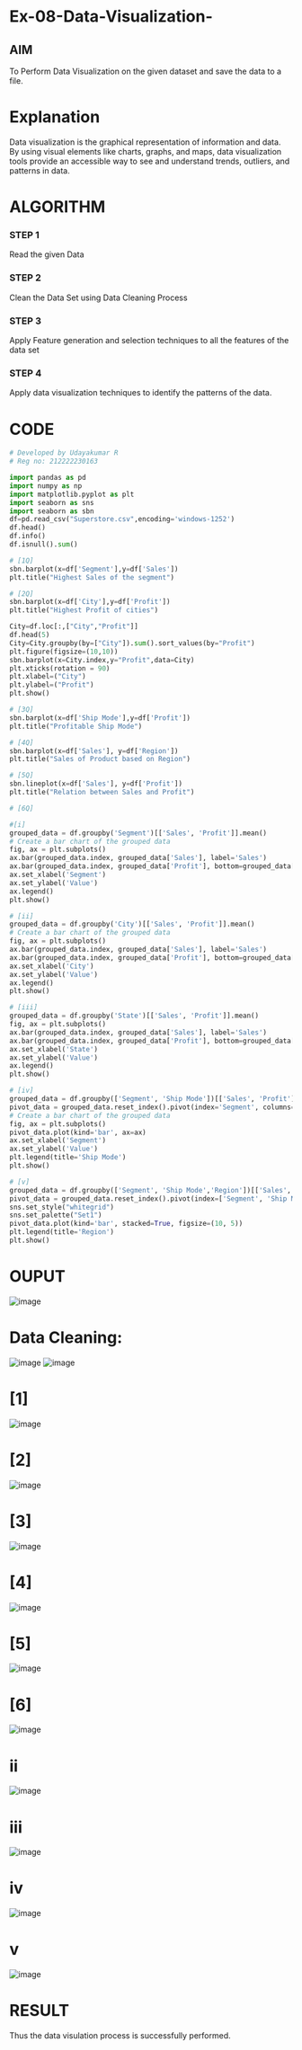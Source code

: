 # Ex-08-Data-Visualization-

## AIM
To Perform Data Visualization on the given dataset and save the data to a file. 

# Explanation
Data visualization is the graphical representation of information and data. By using visual elements like charts, graphs, and maps, data visualization tools provide an accessible way to see and understand trends, outliers, and patterns in data.

# ALGORITHM
### STEP 1
Read the given Data
### STEP 2
Clean the Data Set using Data Cleaning Process
### STEP 3
Apply Feature generation and selection techniques to all the features of the data set
### STEP 4
Apply data visualization techniques to identify the patterns of the data.


# CODE
```python
# Developed by Udayakumar R
# Reg no: 212222230163

import pandas as pd
import numpy as np
import matplotlib.pyplot as plt
import seaborn as sns
import seaborn as sbn
df=pd.read_csv("Superstore.csv",encoding='windows-1252')
df.head()
df.info()
df.isnull().sum()

# [1Q]
sbn.barplot(x=df['Segment'],y=df['Sales'])
plt.title("Highest Sales of the segment")

# [2Q]
sbn.barplot(x=df['City'],y=df['Profit'])
plt.title("Highest Profit of cities")

City=df.loc[:,["City","Profit"]]
df.head(5)
City=City.groupby(by=["City"]).sum().sort_values(by="Profit")
plt.figure(figsize=(10,10))
sbn.barplot(x=City.index,y="Profit",data=City)
plt.xticks(rotation = 90)
plt.xlabel=("City")
plt.ylabel=("Profit")
plt.show()

# [3Q]
sbn.barplot(x=df['Ship Mode'],y=df['Profit'])
plt.title("Profitable Ship Mode")

# [4Q]
sbn.barplot(x=df['Sales'], y=df['Region'])
plt.title("Sales of Product based on Region")

# [5Q]
sbn.lineplot(x=df['Sales'], y=df['Profit'])
plt.title("Relation between Sales and Profit")

# [6Q] 

#[i]
grouped_data = df.groupby('Segment')[['Sales', 'Profit']].mean()
# Create a bar chart of the grouped data
fig, ax = plt.subplots()
ax.bar(grouped_data.index, grouped_data['Sales'], label='Sales')
ax.bar(grouped_data.index, grouped_data['Profit'], bottom=grouped_data['Sales'], label='Profit')
ax.set_xlabel('Segment')
ax.set_ylabel('Value')
ax.legend()
plt.show()

# [ii]
grouped_data = df.groupby('City')[['Sales', 'Profit']].mean()
# Create a bar chart of the grouped data
fig, ax = plt.subplots()
ax.bar(grouped_data.index, grouped_data['Sales'], label='Sales')
ax.bar(grouped_data.index, grouped_data['Profit'], bottom=grouped_data['Sales'], label='Profit')
ax.set_xlabel('City')
ax.set_ylabel('Value')
ax.legend()
plt.show()

# [iii]
grouped_data = df.groupby('State')[['Sales', 'Profit']].mean()
fig, ax = plt.subplots()
ax.bar(grouped_data.index, grouped_data['Sales'], label='Sales')
ax.bar(grouped_data.index, grouped_data['Profit'], bottom=grouped_data['Sales'], label='Profit')
ax.set_xlabel('State')
ax.set_ylabel('Value')
ax.legend()
plt.show()

# [iv]
grouped_data = df.groupby(['Segment', 'Ship Mode'])[['Sales', 'Profit']].mean()
pivot_data = grouped_data.reset_index().pivot(index='Segment', columns='Ship Mode', values=['Sales', 'Profit'])
# Create a bar chart of the grouped data
fig, ax = plt.subplots()
pivot_data.plot(kind='bar', ax=ax)
ax.set_xlabel('Segment')
ax.set_ylabel('Value')
plt.legend(title='Ship Mode')
plt.show()

# [v]
grouped_data = df.groupby(['Segment', 'Ship Mode','Region'])[['Sales', 'Profit']].mean()
pivot_data = grouped_data.reset_index().pivot(index=['Segment', 'Ship Mode'], columns='Region', values=['Sales', 'Profit'])
sns.set_style("whitegrid")
sns.set_palette("Set1")
pivot_data.plot(kind='bar', stacked=True, figsize=(10, 5))
plt.legend(title='Region')
plt.show()
```
# OUPUT
![image](https://github.com/R-Udayakumar/Ex-08-Data-Visualization-/assets/118708024/192863c9-aadf-41ff-8717-47617b505b9e)
# Data Cleaning:
![image](https://github.com/R-Udayakumar/Ex-08-Data-Visualization-/assets/118708024/91fa94b1-7a32-435b-ae04-3e135f6bd3a0)
![image](https://github.com/R-Udayakumar/Ex-08-Data-Visualization-/assets/118708024/4fbb23ca-396c-48f8-b29e-287206f63e2f)
# [1]
![image](https://github.com/R-Udayakumar/Ex-08-Data-Visualization-/assets/118708024/e33439e8-be46-49e4-a105-92c940595771)
# [2]
![image](https://github.com/R-Udayakumar/Ex-08-Data-Visualization-/assets/118708024/d6c5b745-002b-40da-bd04-4baf378edaa1)
# [3]
![image](https://github.com/R-Udayakumar/Ex-08-Data-Visualization-/assets/118708024/c6acd8c4-852a-471f-86c3-b71f33908b97)
# [4]
![image](https://github.com/R-Udayakumar/Ex-08-Data-Visualization-/assets/118708024/6b8115b1-46fc-4856-93ca-d949fea1b975)
# [5]
![image](https://github.com/R-Udayakumar/Ex-08-Data-Visualization-/assets/118708024/a3deefab-75e0-45d8-957d-e4d212bf6493)
# [6]
![image](https://github.com/R-Udayakumar/Ex-08-Data-Visualization-/assets/118708024/4b919251-d204-41ed-af54-8141c406409f)
# ii
![image](https://github.com/R-Udayakumar/Ex-08-Data-Visualization-/assets/118708024/bc33eaf3-ced2-4215-b78c-1d7f09e4685b)
# iii
![image](https://github.com/R-Udayakumar/Ex-08-Data-Visualization-/assets/118708024/629f80f2-174c-49ab-9d81-69d68418aae4)
# iv
![image](https://github.com/R-Udayakumar/Ex-08-Data-Visualization-/assets/118708024/3d75ec02-f25e-419d-88b7-6f451024a119)
# v
![image](https://github.com/R-Udayakumar/Ex-08-Data-Visualization-/assets/118708024/8490a297-3523-42ad-974d-a54e626d17df)
# RESULT
Thus the data visulation process is successfully performed.
